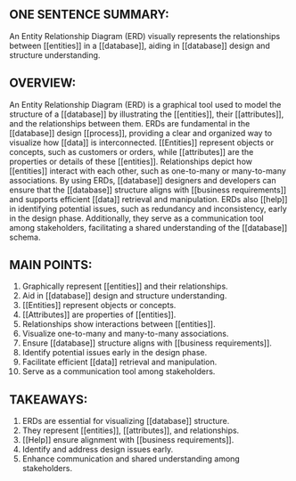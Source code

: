 ## ONE SENTENCE SUMMARY:
An Entity Relationship Diagram (ERD) visually represents the relationships between [[entities]] in a [[database]], aiding in [[database]] design and structure understanding.

## OVERVIEW:
An Entity Relationship Diagram (ERD) is a graphical tool used to model the structure of a [[database]] by illustrating the [[entities]], their [[attributes]], and the relationships between them. ERDs are fundamental in the [[database]] design [[process]], providing a clear and organized way to visualize how [[data]] is interconnected. [[Entities]] represent objects or concepts, such as customers or orders, while [[attributes]] are the properties or details of these [[entities]]. Relationships depict how [[entities]] interact with each other, such as one-to-many or many-to-many associations. By using ERDs, [[database]] designers and developers can ensure that the [[database]] structure aligns with [[business requirements]] and supports efficient [[data]] retrieval and manipulation. ERDs also [[help]] in identifying potential issues, such as redundancy and inconsistency, early in the design phase. Additionally, they serve as a communication tool among stakeholders, facilitating a shared understanding of the [[database]] schema.

## MAIN POINTS:
1. Graphically represent [[entities]] and their relationships.
2. Aid in [[database]] design and structure understanding.
3. [[Entities]] represent objects or concepts.
4. [[Attributes]] are properties of [[entities]].
5. Relationships show interactions between [[entities]].
6. Visualize one-to-many and many-to-many associations.
7. Ensure [[database]] structure aligns with [[business requirements]].
8. Identify potential issues early in the design phase.
9. Facilitate efficient [[data]] retrieval and manipulation.
10. Serve as a communication tool among stakeholders.

## TAKEAWAYS:
1. ERDs are essential for visualizing [[database]] structure.
2. They represent [[entities]], [[attributes]], and relationships.
3. [[Help]] ensure alignment with [[business requirements]].
4. Identify and address design issues early.
5. Enhance communication and shared understanding among stakeholders.